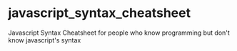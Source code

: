# javascript_syntax_cheatsheet
Javascript Syntax Cheatsheet for people who know programming but don't know javascript's syntax
